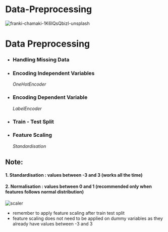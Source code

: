# Data-Preprocessing

![franki-chamaki-1K6IQsQbizI-unsplash](https://user-images.githubusercontent.com/34093998/87575850-f8ad2d80-c6e9-11ea-8521-cc969b908685.jpg)


# Data Preprocessing <br>

* ### Handling Missing Data <br>
* ### Encoding Independent Variables <br>
    *OneHotEncoder* <br>
* ### Encoding Dependent Variable <br>
    *LabelEncoder* <br>
* ### Train - Test Split <br>
* ### Feature Scaling <br>
    *Standardisation*
    
## Note: 
#### 1. Standardisation :  values between -3 and 3 (works all the time)
####  2. Normalisation : values between 0 and 1 (recommended only when features follows normal distribution)

![scaler](https://user-images.githubusercontent.com/34093998/87575874-01056880-c6ea-11ea-919d-99aaacd2b73d.PNG)

- remember to apply feature scaling after train test split
- feature scaling does not need to be applied on dummy variables as they already have values between -3 and 3

